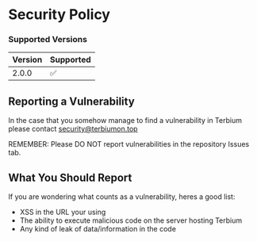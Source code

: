 # Security Policy

### Supported Versions

| Version | Supported |
| ------- | --------- |
| 2.0.0   | ✅ |

## Reporting a Vulnerability

In the case that you somehow manage to find a vulnerability in Terbium please contact security@terbiumon.top

REMEMBER: Please DO NOT report vulnerabilities in the repository Issues tab.

## What You Should Report

If you are wondering what counts as a vulnerability, heres a good list:

-   XSS in the URL your using
-   The ability to execute malicious code on the server hosting Terbium
-   Any kind of leak of data/information in the code
